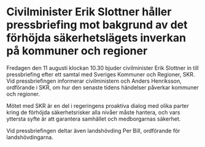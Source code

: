 # Civilminister Erik Slottner håller pressbriefing mot bakgrund av det förhöjda säkerhetslägets inverkan på kommuner och regioner

Fredagen den 11 augusti klockan 10.30 bjuder civilminister Erik Slottner in till pressbriefing efter ett samtal med Sveriges Kommuner och Regioner, SKR. Vid pressbriefingen informerar civilministern och Anders Henriksson, ordförande i SKR, om hur den senaste tidens händelser påverkar kommuner och regioner.

Mötet med SKR är en del i regeringens proaktiva dialog med olika parter kring de förhöjda säkerhetsrisker alla nivåer måste hantera, och vars yttersta syfte är att garantera samhället och medborgarnas säkerhet.

Vid pressbriefingen deltar även landshövding Per Bill, ordförande för landshövdingarna.
